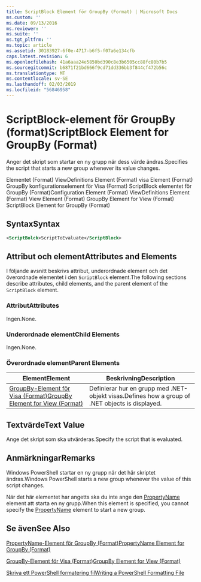```yaml
---
title: ScriptBlock Element för GroupBy (Format) | Microsoft Docs
ms.custom: ''
ms.date: 09/13/2016
ms.reviewer: ''
ms.suite: ''
ms.tgt_pltfrm: ''
ms.topic: article
ms.assetid: 30183927-6f0e-4717-b6f5-f07a6e134cfb
caps.latest.revision: 6
ms.openlocfilehash: 41a6aaa24e5850bd390c8e3b6505cc88fc80b7b5
ms.sourcegitcommit: b6871f21bd666f9cd71dd336bb3f844cf472b56c
ms.translationtype: MT
ms.contentlocale: sv-SE
ms.lasthandoff: 02/03/2019
ms.locfileid: "56846958"
---
```

# <a name="scriptblock-element-for-groupby-format"></a><span data-ttu-id="69da7-102">ScriptBlock-element för GroupBy (format)</span><span class="sxs-lookup"><span data-stu-id="69da7-102">ScriptBlock Element for GroupBy (Format)</span></span>

<span data-ttu-id="69da7-103">Anger det skript som startar en ny grupp när dess värde ändras.</span><span class="sxs-lookup"><span data-stu-id="69da7-103">Specifies the script that starts a new group whenever its value changes.</span></span>

<span data-ttu-id="69da7-104">Elementet (Format) ViewDefinitions Element (Format) visa Element (Format) GroupBy konfigurationselement för Visa (Format) ScriptBlock elementet för GroupBy (Format)</span><span class="sxs-lookup"><span data-stu-id="69da7-104">Configuration Element (Format) ViewDefinitions Element (Format) View Element (Format) GroupBy Element for View (Format) ScriptBlock Element for GroupBy (Format)</span></span>

## <a name="syntax"></a><span data-ttu-id="69da7-105">Syntax</span><span class="sxs-lookup"><span data-stu-id="69da7-105">Syntax</span></span>

```xml
<ScriptBolck>ScriptToEvaluate</ScriptBlock>
```

## <a name="attributes-and-elements"></a><span data-ttu-id="69da7-106">Attribut och element</span><span class="sxs-lookup"><span data-stu-id="69da7-106">Attributes and Elements</span></span>

<span data-ttu-id="69da7-107">I följande avsnitt beskrivs attribut, underordnade element och det överordnade elementet i den `ScriptBlock` element.</span><span class="sxs-lookup"><span data-stu-id="69da7-107">The following sections describe attributes, child elements, and the parent element of the `ScriptBlock` element.</span></span>

### <a name="attributes"></a><span data-ttu-id="69da7-108">Attribut</span><span class="sxs-lookup"><span data-stu-id="69da7-108">Attributes</span></span>

<span data-ttu-id="69da7-109">Ingen.</span><span class="sxs-lookup"><span data-stu-id="69da7-109">None.</span></span>

### <a name="child-elements"></a><span data-ttu-id="69da7-110">Underordnade element</span><span class="sxs-lookup"><span data-stu-id="69da7-110">Child Elements</span></span>

<span data-ttu-id="69da7-111">Ingen.</span><span class="sxs-lookup"><span data-stu-id="69da7-111">None.</span></span>

### <a name="parent-elements"></a><span data-ttu-id="69da7-112">Överordnade element</span><span class="sxs-lookup"><span data-stu-id="69da7-112">Parent Elements</span></span>

|<span data-ttu-id="69da7-113">Element</span><span class="sxs-lookup"><span data-stu-id="69da7-113">Element</span></span>|<span data-ttu-id="69da7-114">Beskrivning</span><span class="sxs-lookup"><span data-stu-id="69da7-114">Description</span></span>|
|-------------|-----------------|
|[<span data-ttu-id="69da7-115">GroupBy-Element för Visa (Format)</span><span class="sxs-lookup"><span data-stu-id="69da7-115">GroupBy Element for View (Format)</span></span>](./groupby-element-for-view-format.md)|<span data-ttu-id="69da7-116">Definierar hur en grupp med .NET-objekt visas.</span><span class="sxs-lookup"><span data-stu-id="69da7-116">Defines how a group of .NET objects is displayed.</span></span>|

## <a name="text-value"></a><span data-ttu-id="69da7-117">Textvärde</span><span class="sxs-lookup"><span data-stu-id="69da7-117">Text Value</span></span>

<span data-ttu-id="69da7-118">Ange det skript som ska utvärderas.</span><span class="sxs-lookup"><span data-stu-id="69da7-118">Specify the script that is evaluated.</span></span>

## <a name="remarks"></a><span data-ttu-id="69da7-119">Anmärkningar</span><span class="sxs-lookup"><span data-stu-id="69da7-119">Remarks</span></span>

<span data-ttu-id="69da7-120">Windows PowerShell startar en ny grupp när det här skriptet ändras.</span><span class="sxs-lookup"><span data-stu-id="69da7-120">Windows PowerShell starts a new group whenever the value of this script changes.</span></span>

<span data-ttu-id="69da7-121">När det här elementet har angetts ska du inte ange den [PropertyName](http://msdn.microsoft.com/en-us/396dede0-039a-4a87-a5ef-3ecabb729676) element att starta en ny grupp.</span><span class="sxs-lookup"><span data-stu-id="69da7-121">When this element is specified, you cannot specify the [PropertyName](http://msdn.microsoft.com/en-us/396dede0-039a-4a87-a5ef-3ecabb729676) element to start a new group.</span></span>

## <a name="see-also"></a><span data-ttu-id="69da7-122">Se även</span><span class="sxs-lookup"><span data-stu-id="69da7-122">See Also</span></span>

[<span data-ttu-id="69da7-123">PropertyName-Element för GroupBy (Format)</span><span class="sxs-lookup"><span data-stu-id="69da7-123">PropertyName Element for GroupBy (Format)</span></span>](./propertyname-element-for-groupby-format.md)

[<span data-ttu-id="69da7-124">GroupBy-Element för Visa (Format)</span><span class="sxs-lookup"><span data-stu-id="69da7-124">GroupBy Element for View (Format)</span></span>](./groupby-element-for-view-format.md)

[<span data-ttu-id="69da7-125">Skriva ett PowerShell formatering fil</span><span class="sxs-lookup"><span data-stu-id="69da7-125">Writing a PowerShell Formatting File</span></span>](./writing-a-powershell-formatting-file.md)
